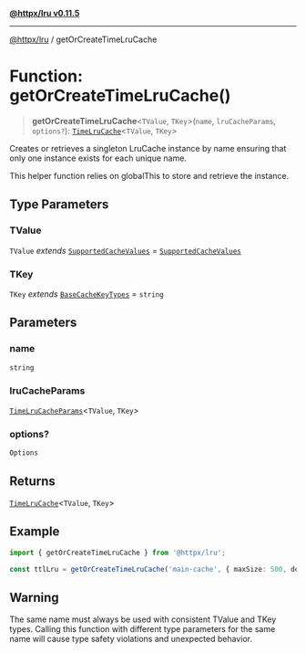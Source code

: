 [**@httpx/lru v0.11.5**](../README.md)

***

[@httpx/lru](../README.md) / getOrCreateTimeLruCache

# Function: getOrCreateTimeLruCache()

> **getOrCreateTimeLruCache**\<`TValue`, `TKey`\>(`name`, `lruCacheParams`, `options?`): [`TimeLruCache`](../classes/TimeLruCache.md)\<`TValue`, `TKey`\>

Creates or retrieves a singleton LruCache instance by name
ensuring that only one instance exists for each unique name.

This helper function relies on globalThis to store and retrieve
the instance.

## Type Parameters

### TValue

`TValue` *extends* [`SupportedCacheValues`](../type-aliases/SupportedCacheValues.md) = [`SupportedCacheValues`](../type-aliases/SupportedCacheValues.md)

### TKey

`TKey` *extends* [`BaseCacheKeyTypes`](../type-aliases/BaseCacheKeyTypes.md) = `string`

## Parameters

### name

`string`

### lruCacheParams

[`TimeLruCacheParams`](../type-aliases/TimeLruCacheParams.md)\<`TValue`, `TKey`\>

### options?

`Options`

## Returns

[`TimeLruCache`](../classes/TimeLruCache.md)\<`TValue`, `TKey`\>

## Example

```typescript
import { getOrCreateTimeLruCache } from '@httpx/lru';

const ttlLru = getOrCreateTimeLruCache('main-cache', { maxSize: 500, defaultTTL: 60000 });
```

## Warning

The same name must always be used with consistent TValue and TKey types.
         Calling this function with different type parameters for the same name will cause
         type safety violations and unexpected behavior.

